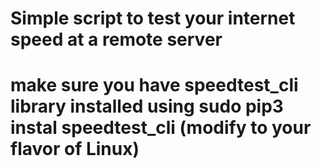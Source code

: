 # Simple script to test your internet speed at a remote server
# make sure you have speedtest_cli library installed using sudo pip3 instal speedtest_cli (modify to your flavor of Linux)
